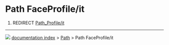 # Path FaceProfile/it
1.  REDIRECT [Path_Profile/it](Path_Profile/it.md)



---
![](images/Button_right.svg) [documentation index](../README.md) > [Path](Path_Workbench.md) > Path FaceProfile/it
